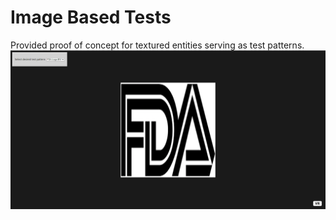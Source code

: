 # Image Based Tests
Provided proof of concept for textured entities serving as test patterns.
![plot](../Images/imagebased.PNG)
